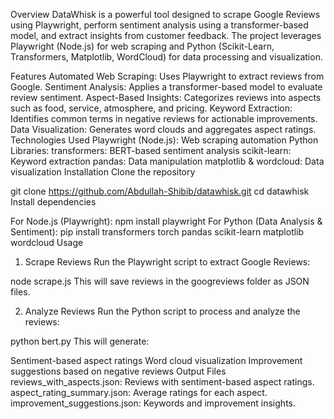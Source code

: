 Overview
DataWhisk is a powerful tool designed to scrape Google Reviews using Playwright, perform sentiment analysis using a transformer-based model, and extract insights from customer feedback. The project leverages Playwright (Node.js) for web scraping and Python (Scikit-Learn, Transformers, Matplotlib, WordCloud) for data processing and visualization.

Features
Automated Web Scraping: Uses Playwright to extract reviews from Google.
Sentiment Analysis: Applies a transformer-based model to evaluate review sentiment.
Aspect-Based Insights: Categorizes reviews into aspects such as food, service, atmosphere, and pricing.
Keyword Extraction: Identifies common terms in negative reviews for actionable improvements.
Data Visualization: Generates word clouds and aggregates aspect ratings.
Technologies Used
Playwright (Node.js): Web scraping automation
Python Libraries:
transformers: BERT-based sentiment analysis
scikit-learn: Keyword extraction
pandas: Data manipulation
matplotlib & wordcloud: Data visualization
Installation
Clone the repository

git clone https://github.com/Abdullah-Shibib/datawhisk.git
cd datawhisk
Install dependencies

For Node.js (Playwright):
npm install playwright
For Python (Data Analysis & Sentiment):
pip install transformers torch pandas scikit-learn matplotlib wordcloud
Usage
1. Scrape Reviews
Run the Playwright script to extract Google Reviews:

node scrape.js
This will save reviews in the googreviews folder as JSON files.

2. Analyze Reviews
Run the Python script to process and analyze the reviews:

python bert.py
This will generate:

Sentiment-based aspect ratings
Word cloud visualization
Improvement suggestions based on negative reviews
Output Files
reviews_with_aspects.json: Reviews with sentiment-based aspect ratings.
aspect_rating_summary.json: Average ratings for each aspect.
improvement_suggestions.json: Keywords and improvement insights.

